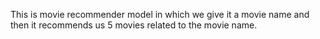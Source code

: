 This is movie recommender model in which we give it a movie name and then it recommends us 5 movies related to the movie name.
